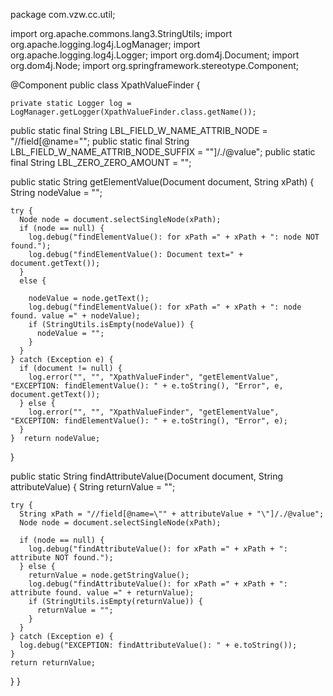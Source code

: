 package com.vzw.cc.util;

import org.apache.commons.lang3.StringUtils;
import org.apache.logging.log4j.LogManager;
import org.apache.logging.log4j.Logger;
import org.dom4j.Document;
import org.dom4j.Node;
import org.springframework.stereotype.Component;






@Component
public class XpathValueFinder
{
	
	private static Logger log = LogManager.getLogger(XpathValueFinder.class.getName());	
  public static final String LBL_FIELD_W_NAME_ATTRIB_NODE = "//field[@name=\"";
  public static final String LBL_FIELD_W_NAME_ATTRIB_NODE_SUFFIX = "\"]/./@value";
  public static final String LBL_ZERO_ZERO_AMOUNT = "";
  
  public static String getElementValue(Document document, String xPath) {
    String nodeValue = "";
    
    try {
      Node node = document.selectSingleNode(xPath);
      if (node == null) {
        log.debug("findElementValue(): for xPath =" + xPath + ": node NOT found.");
        log.debug("findElementValue(): Document text=" + document.getText());
      }
      else {
        
        nodeValue = node.getText();
        log.debug("findElementValue(): for xPath =" + xPath + ": node found. value =" + nodeValue);
        if (StringUtils.isEmpty(nodeValue)) {
          nodeValue = "";
        }
      } 
    } catch (Exception e) {
      if (document != null) {
        log.error("", "", "XpathValueFinder", "getElementValue", "EXCEPTION: findElementValue(): " + e.toString(), "Error", e, document.getText());
      } else {
        log.error("", "", "XpathValueFinder", "getElementValue", "EXCEPTION: findElementValue(): " + e.toString(), "Error", e);
      } 
    }  return nodeValue;
  }
  
  public static String findAttributeValue(Document document, String attributeValue) {
    String returnValue = "";
    
    try {
      String xPath = "//field[@name=\"" + attributeValue + "\"]/./@value";
      Node node = document.selectSingleNode(xPath);
      
      if (node == null) {
        log.debug("findAttributeValue(): for xPath =" + xPath + ": attribute NOT found.");
      } else {
        returnValue = node.getStringValue();
        log.debug("findAttributeValue(): for xPath =" + xPath + ": attribute found. value =" + returnValue);
        if (StringUtils.isEmpty(returnValue)) {
          returnValue = "";
        }
      } 
    } catch (Exception e) {
      log.debug("EXCEPTION: findAttributeValue(): " + e.toString());
    } 
    return returnValue;
  }
}
